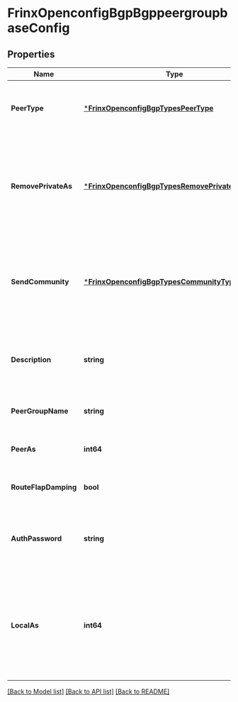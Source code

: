# FrinxOpenconfigBgpBgppeergroupbaseConfig

## Properties
Name | Type | Description | Notes
------------ | ------------- | ------------- | -------------
**PeerType** | [***FrinxOpenconfigBgpTypesPeerType**](frinx.openconfig.bgp.types.PeerType.md) | Optional[Explicitly designate the peer or peer group as internal (iBGP) or external (eBGP).] REF:Optional.empty | [optional] [default to null]
**RemovePrivateAs** | [***FrinxOpenconfigBgpTypesRemovePrivateAsOption**](frinx.openconfig.bgp.types.RemovePrivateAsOption.md) | Optional[Remove private AS numbers from updates sent to peers - when this leaf is not specified, the AS_PATH attribute should be sent to the peer unchanged] REF:Optional.empty | [optional] [default to null]
**SendCommunity** | [***FrinxOpenconfigBgpTypesCommunityType**](frinx.openconfig.bgp.types.CommunityType.md) | Optional[Specify which types of community should be sent to the neighbor or group. The default is to not send the community attribute] REF:Optional.empty | [optional] [default to null]
**Description** | **string** | Optional[An optional textual description (intended primarily for use with a peer or group] REF:Optional.empty | [optional] [default to null]
**PeerGroupName** | **string** | Optional[Name of the BGP peer-group] REF:Optional.empty | [optional] [default to null]
**PeerAs** | **int64** | Optional[AS number of the peer.] REF:Optional.empty | [optional] [default to null]
**RouteFlapDamping** | **bool** | Optional[Enable route flap damping.] REF:Optional.empty | [optional] [default to null]
**AuthPassword** | **string** | Optional[Configures an MD5 authentication password for use with neighboring devices.] REF:Optional.empty | [optional] [default to null]
**LocalAs** | **int64** | Optional[The local autonomous system number that is to be used when establishing sessions with the remote peer or peer group, if this differs from the global BGP router autonomous system number.] REF:Optional.empty | [optional] [default to null]

[[Back to Model list]](../README.md#documentation-for-models) [[Back to API list]](../README.md#documentation-for-api-endpoints) [[Back to README]](../README.md)


